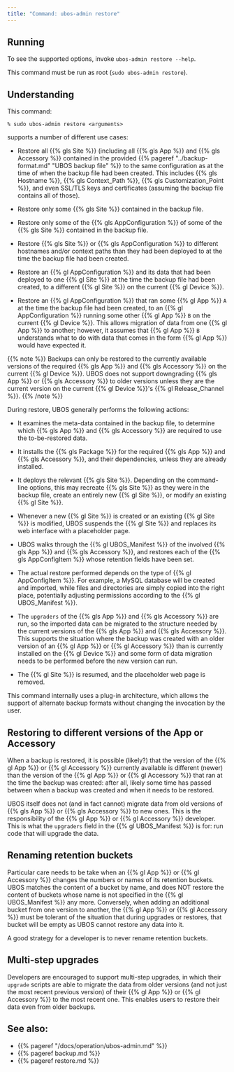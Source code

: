 ```yaml
---
title: "Command: ubos-admin restore"
---
```


## Running

To see the supported options, invoke ``ubos-admin restore --help``.

This command must be run as root (``sudo ubos-admin restore``).

## Understanding

This command:

```
% sudo ubos-admin restore <arguments>
```

supports a number of different use cases:

* Restore all {{% gls Site %}} (including all {{% gls App %}} and {{% gls Accessory %}}
  contained in the provided {{% pageref "../backup-format.md" "UBOS backup file" %}} to
  the same configuration as at the time of when the backup file had been created. This
  includes {{% gls Hostname %}}, {{% gls Context_Path %}}, {{% gls Customization_Point %}},
  and even SSL/TLS keys and certificates (assuming the backup file contains all of those).

* Restore only some {{% gls Site %}} contained in the backup file.

* Restore only some of the {{% gls AppConfiguration %}} of some of the {{% gls Site %}}
  contained in the backup file.

* Restore {{% gls Site %}} or {{% gls AppConfiguration %}} to different hostnames and/or
  context paths than they had been deployed to at the time the backup file had been created.

* Restore an {{% gl AppConfiguration %}} and its data that had been deployed to one
  {{% gl Site %}} at the time the backup file had been created, to a different
  {{% gl Site %}} on the current {{% gl Device %}}.

* Restore an {{% gl AppConfiguration %}} that ran some {{% gl App %}} ``A`` at the time the
  backup file had been created, to an {{% gl AppConfiguration %}} running
  some other {{% gl App %}} ``B`` on the current {{% gl Device %}}. This allows migration
  of data from one {{% gl App %}} to another; however, it assumes that {{% gl App %}} ``B``
  understands what to do with data that comes in the form {{% gl App %}} would have
  expected it.

{{% note %}}
Backups can only be restored to the currently available versions of the required
{{% gls App %}} and {{% gls Accessory %}} on the current {{% gl Device %}}. UBOS does not
support downgrading {{% gls App %}} or {{% gls Accessory %}} to older versions unless
they are the current version on the current {{% gl Device %}}'s {{% gl Release_Channel %}}.
{{% /note %}}

During restore, UBOS generally performs the following actions:

* It examines the meta-data contained in the backup file, to determine
  which {{% gls App %}} and {{% gls Accessory %}} are required to use the to-be-restored
  data.

* It installs the {{% gls Package %}} for the required {{% gls App %}} and {{% gls Accessory %}},
  and their dependencies, unless they are already installed.

* It deploys the relevant {{% gls Site %}}. Depending on the command-line options, this
  may recreate {{% gls Site %}} as they were in the backup file, create an
  entirely new {{% gl Site %}}, or modify an existing {{% gl Site %}}.

* Whenever a new {{% gl Site %}} is created or an existing {{% gl Site %}} is modified,
  UBOS suspends the {{% gl Site %}} and replaces its web interface with a placeholder page.

* UBOS walks through the {{% gl UBOS_Manifest %}} of the involved {{% gls App %}}
  and {{% gls Accessory %}}, and restores each of the {{% gls AppConfigItem %}} whose
  retention fields have been set.

* The actual restore performed depends on the type of {{% gl AppConfigItem %}}. For example,
  a MySQL database will be created and imported, while files and directories are simply
  copied into the right place, potentially adjusting permissions according to the
  {{% gl UBOS_Manifest %}}.

* The ``upgraders`` of the {{% gls App %}} and {{% gls Accessory %}} are run, so the
  imported data can be migrated to the structure needed by the current versions of the
  {{% gls App %}} and {{% gls Accessory %}}. This supports the situation where the backup
  was created with an older version of an {{% gl App %}} or {{% gl Accessory %}} than
  is currently installed on the {{% gl Device %}} and some form of data migration needs
  to be performed before the new version can run.

* The {{% gl Site %}} is resumed, and the placeholder web page is removed.

This command internally uses a plug-in architecture, which allows the support of
alternate backup formats without changing the invocation by the user.

## Restoring to different versions of the App or Accessory

When a backup is restored, it is possible (likely?) that the version of the {{% gl App %}}
or {{% gl Accessory %}} currently available is different (newer) than the version of the
{{% gl App %}} or {{% gl Accessory %}} that ran at the time the backup was created: after
all, likely some time has passed between when a backup was created and when it needs to be
restored.

UBOS itself does not (and in fact cannot) migrate data from old versions of
{{% gls App %}} or {{% gls Accessory %}} to new ones. This is the responsibility of the
{{% gl App %}} or {{% gl Accessory %}} developer. This is what the ``upgraders`` field
in the {{% gl UBOS_Manifest %}} is for: run code that will upgrade the data.

## Renaming retention buckets

Particular care needs to be take when an {{% gl App %}} or {{% gl Accessory %}} changes the
numbers or names of its retention buckets. UBOS matches the content of a bucket by name,
and does NOT restore the content of buckets whose name is not specified in the
{{% gl UBOS_Manifest %}} any more. Conversely, when adding an additional bucket from one
version to another, the {{% gl App %}} or {{% gl Accessory %}} must be tolerant of the
situation that during upgrades or restores, that bucket will be empty as UBOS cannot
restore any data into it.

A good strategy for a developer is to never rename retention buckets.

## Multi-step upgrades

Developers are encouraged to support multi-step upgrades, in which their ``upgrade``
scripts are able to migrate the data from older versions (and not just the most recent
previous version) of their {{% gl App %}} or {{% gl Accessory %}} to the most
recent one. This enables users to restore their data even from older backups.

## See also:

* {{% pageref "/docs/operation/ubos-admin.md" %}}
* {{% pageref backup.md %}}
* {{% pageref restore.md %}}
